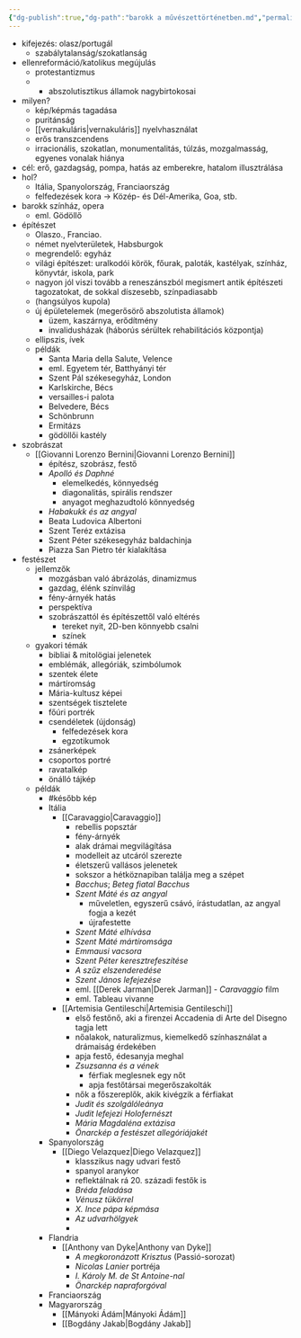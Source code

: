 ```yaml
---
{"dg-publish":true,"dg-path":"barokk a művészettörténetben.md","permalink":"/barokk-a-muveszettoertenetben/"}
---
```


- kifejezés: olasz/portugál
	- szabálytalanság/szokatlanság
- ellenreformáció/katolikus megújulás
	- protestantizmus
	- + abszolutisztikus államok nagybirtokosai
- milyen?
	- kép/képmás tagadása
	- puritánság
	- [[vernakuláris\|vernakuláris]] nyelvhasználat
	- erős transzcendens
	- irracionális, szokatlan, monumentalitás, túlzás, mozgalmasság, egyenes vonalak hiánya
- cél: erő, gazdagság, pompa, hatás az emberekre, hatalom illusztrálása
- hol?
	- Itália, Spanyolország, Franciaország
	- felfedezések kora -> Közép- és Dél-Amerika, Goa, stb.
- barokk színház, opera
	- eml. Gödöllő
- építészet
	- Olaszo., Franciao.
	- német nyelvterületek, Habsburgok
	- megrendelő: egyház
	- világi építészet: uralkodói körök, főurak, paloták, kastélyak, színház, könyvtár, iskola, park
	- nagyon jól viszi tovább a reneszánszból megismert antik építészeti tagozatokat, de sokkal díszesebb, színpadiasabb
	- (hangsúlyos kupola)
	- új épületelemek (megerősörő abszolutista államok)
		- üzem, kaszárnya, erődítmény
		- invalidusházak (háborús sérültek rehabilitációs központja)
	- ellipszis, ívek
	- példák
		- Santa Maria della Salute, Velence
		- eml. Egyetem tér, Batthyányi tér
		- Szent Pál székesegyház, London
		- Karlskirche, Bécs
		- versailles-i palota
		- Belvedere, Bécs
		- Schönbrunn
		- Ermitázs
		- gödöllői kastély
- szobrászat
	- [[Giovanni Lorenzo Bernini\|Giovanni Lorenzo Bernini]]
		- építész, szobrász, festő
		- *Apolló és Daphné*
			- elemelkedés, könnyedség
			- diagonalitás, spirális rendszer
			- anyagot meghazudtoló könnyedség
		- *Habakukk és az angyal*
		- Beata Ludovica Albertoni
		- Szent Teréz extázisa
		- Szent Péter székesegyház baldachinja
		- Piazza San Pietro tér kialakítása
- festészet
	- jellemzők
		- mozgásban való ábrázolás, dinamizmus
		- gazdag, élénk színvilág
		- fény-árnyék hatás
		- perspektíva
		- szobrászattól és építészettől való eltérés
			- tereket nyit, 2D-ben könnyebb csalni
			- színek
	- gyakori témák
		- bibliai & mitolögiai jelenetek
		- emblémák, allegóriák, szimbólumok
		- szentek élete
		- mártíromság
		- Mária-kultusz képei
		- szentségek tisztelete
		- főúri portrék
		- csendéletek (újdonság)
			- felfedezések kora
			- egzotikumok
		- zsánerképek
		- csoportos portré
		- ravatalkép
		- önálló tájkép
	- példák
		- #később kép
		- Itália
			- [[Caravaggio\|Caravaggio]]
				- rebellis popsztár
				- fény-árnyék
				- alak drámai megvilágítása
				- modelleit az utcáról szerezte
				- életszerű vallásos jelenetek
				- sokszor a hétköznapiban találja meg a szépet
				- *Bacchus*; *Beteg fiatal Bacchus*
				- *Szent Máté és az angyal*
					- műveletlen, egyszerű csávó, írástudatlan, az angyal fogja a kezét
					- újrafestette
				- *Szent Máté elhívása*
				- *Szent Máté mártíromsága*
				- *Emmausi vacsora*
				- *Szent Péter keresztrefeszítése*
				- *A szűz elszenderedése*
				- *Szent János lefejezése*
				- eml. [[Derek Jarman\|Derek Jarman]] - *Caravaggio* film
				- eml. Tableau vivanne
			- [[Artemisia Gentileschi\|Artemisia Gentileschi]]
				- első festőnő, aki a firenzei Accadenia di Arte del Disegno tagja lett
				- nőalakok, naturalizmus, kiemelkedő színhasználat a drámaiság érdekében
				- apja festő, édesanyja meghal
				- *Zsuzsanna és a vének*
					- férfiak meglesnek egy nőt
					- apja festőtársai megerőszakolták
				- nők a főszereplők, akik kivégzik a férfiakat
				- *Judit és szolgálóleánya*
				- *Judit lefejezi Holofernészt*
				- *Mária Magdaléna extázisa*
				- *Önarckép a festészet allegóriájakét*
		- Spanyolország
			- [[Diego Velazquez\|Diego Velazquez]]
				- klasszikus nagy udvari festő
				- spanyol aranykor
				- reflektálnak rá 20. századi festők is
				- *Bréda feladása*
				- *Vénusz tükörrel*
				- *X. Ince pápa képmása*
				- *Az udvarhölgyek*
				- 
		- Flandria
			- [[Anthony van Dyke\|Anthony van Dyke]]
				- *A megkoronázott Krisztus* (Passió-sorozat)
				- *Nicolas Lanier* portréja
				- *I. Károly M. de St Antoine-nal*
				- *Önarckép napraforgóval*
		- Franciaország
		- Magyarország
			- [[Mányoki Ádám\|Mányoki Ádám]]
			- [[Bogdány Jakab\|Bogdány Jakab]]